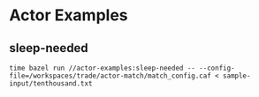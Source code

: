 # Actor Examples


## sleep-needed

    time bazel run //actor-examples:sleep-needed -- --config-file=/workspaces/trade/actor-match/match_config.caf < sample-input/tenthousand.txt

